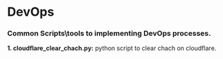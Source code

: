 # DevOps
### Common Scripts\tools to implementing DevOps processes.

**1. cloudflare_clear_chach.py:** python script to clear chach on cloudflare.
